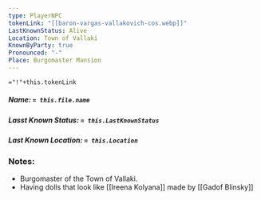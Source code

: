 ```yaml
---
type: PlayerNPC
tokenLink: "[[baron-vargas-vallakovich-cos.webp]]"
LastKnownStatus: Alive
Location: Town of Vallaki
KnownByParty: true
Pronounced: "-"
Place: Burgomaster Mansion
---
```

    
`="!"+this.tokenLink`
##### Name: `= this.file.name`
##### Lasst Known Status: `= this.LastKnownStatus`
##### Last Known Location: `= this.Location`
### Notes:
- Burgomaster of the Town of Vallaki.
- Having dolls that look like [[Ireena Kolyana]] made by  [[Gadof Blinsky]]
